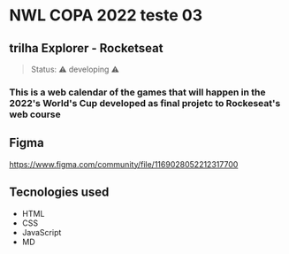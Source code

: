 # NWL COPA 2022 teste 03

## trilha Explorer - Rocketseat

> Status: ⚠ developing ⚠

### This is a web calendar of the games that will happen in the 2022's World's Cup developed as final projetc to Rockeseat's web course

## Figma

<https://www.figma.com/community/file/1169028052212317700>

## Tecnologies used

* HTML
* CSS
* JavaScript
* MD
